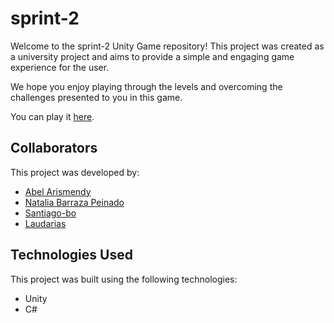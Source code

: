 # sprint-2
Welcome to the sprint-2 Unity Game repository! This project was created as a university project and aims to provide a simple and engaging game experience for the user.

We hope you enjoy playing through the levels and overcoming the challenges presented to you in this game.

You can play it [here](https://abelarismendy.github.io/sprint-2/).

## Collaborators

This project was developed by:

- [Abel Arismendy](https://github.com/abelarismendy)
- [Natalia Barraza Peinado](https://github.com/robottoirrev)
- [Santiago-bo](https://github.com/santiago-bo)
- [Laudarias](https://github.com/laudarias)


## Technologies Used

This project was built using the following technologies:

- Unity
- C#
